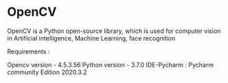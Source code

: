 # OpenCV
OpenCV is a Python open-source library, which is used for computer vision in Artificial intelligence, Machine Learning, face recognition

Requirements :


Opencv version - 4.5.3.56
Python version - 3.7.0
IDE-Pycharm : Pycharm community Edition 2020.3.2



